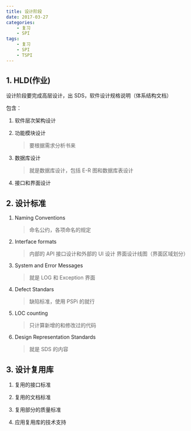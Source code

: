 ```yaml
---
title: 设计阶段
date: 2017-03-27
categories:
    - 复习
    - SPI
tags:
    - 复习
    - SPI
    - TSPI
---
```



## 1. HLD(作业)

设计阶段要完成高层设计，出 SDS，软件设计规格说明（体系结构文档）

包含：

1. 软件层次架构设计
2. 功能模块设计

    > 要根据需求分析书来
3. 数据库设计

    > 就是数据库设计，包括 E-R 图和数据库表设计
4. 接口和界面设计


<!-- more -->

## 2. 设计标准

1. Naming Conventions

    >  命名公约，各项命名的规定
2. Interface formats

    > 内部的 API 接口设计和外部的 UI 设计
    > 界面设计线图（界面区域划分）
3. System and Error Messages

    > 就是 LOG 和 Exception 界面
4. Defect Standars

    > 缺陷标准，使用 PSPi 的就行
5. LOC counting

    > 只计算新增的和修改过的代码
6. Design Representation Standards

    > 就是 SDS 的内容

## 3. 设计复用库

1. 复用的接口标准

2. 复用的文档标准

3. 复用部分的质量标准

4. 应用复用库的技术支持
